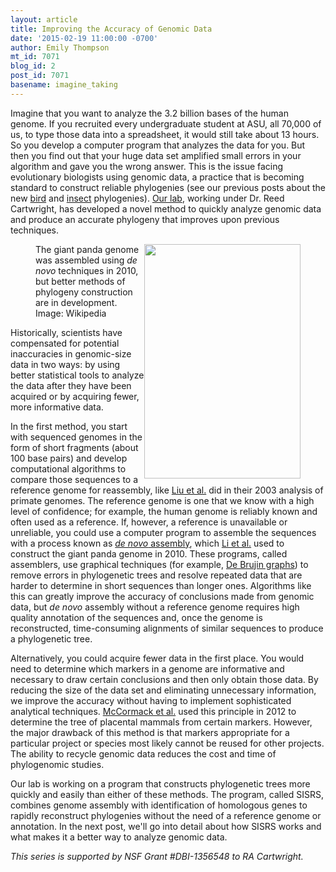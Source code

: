 ```yaml
---
layout: article
title: Improving the Accuracy of Genomic Data
date: '2015-02-19 11:00:00 -0700'
author: Emily Thompson
mt_id: 7071
blog_id: 2
post_id: 7071
basename: imagine_taking
---
```

Imagine that you want to analyze the 3.2 billion bases of the human genome. If you recruited every undergraduate student at ASU, all 70,000 of us, to type those data into a spreadsheet, it would still take about 13 hours. So you develop a computer program that analyzes the data for you. But then you find out that your huge data set amplified small errors in your algorithm and gave you the wrong answer. This is the issue facing evolutionary biologists using genomic data, a practice that is becoming standard to construct reliable phylogenies (see our previous posts about the new [bird](http://pandasthumb.org/archives/2015/01/phylogenomics-r.html) and [insect](http://pandasthumb.org/archives/2015/01/delving-into-th.html) phylogenies). [Our lab](http://cartwrig.ht), working under Dr. Reed Cartwright, has developed a novel method to quickly analyze genomic data and produce an accurate phylogeny that improves upon previous techniques.

<figure>
<img src="{{ site.baseurl }}/uploads/2015/Bai_yun_giant_panda.jpg" alt="" width="250" height="375" style="float:right;" />
<figcaption markdown="span">

The giant panda genome was assembled using _de novo_ techniques in 2010, but better methods of phylogeny construction are in development.
Image: Wikipedia

</figcaption>
</figure>

Historically, scientists have compensated for potential inaccuracies in genomic-size data in two ways: by using better statistical tools to analyze the data after they have been acquired or by acquiring fewer, more informative data. 

In the first method, you start with sequenced genomes in the form of short fragments (about 100 base pairs) and develop computational algorithms to compare those sequences to a reference genome for reassembly, like [Liu et al.](http://eichlerlab.gs.washington.edu/primategenome/Liu_etal.pdf) did in their 2003 analysis of primate genomes. The reference genome is one that we know with a high level of confidence; for example, the human genome is reliably known and often used as a reference. If, however, a reference is unavailable or unreliable, you could use a computer program to assemble the sequences with a process known as [_de novo_ assembly](http://en.wikipedia.org/wiki/De_novo_transcriptome_assembly), which [Li et al.](http://www.nature.com/nature/journal/v463/n7279/full/nature08696.html) used to construct the giant panda genome in 2010. These programs, called assemblers, use graphical techniques (for example, [De Brujin graphs](http://www.cs.jhu.edu/~langmea/resources/lecture_notes/assembly_dbg.pdf)) to remove errors in phylogenetic trees and resolve repeated data that are harder to determine in short sequences than longer ones.  Algorithms like this can greatly improve the accuracy of conclusions made from genomic data, but _de novo_ assembly without a reference genome requires high quality annotation of the sequences and, once the genome is reconstructed, time-consuming alignments of similar sequences to produce a phylogenetic tree. 

Alternatively, you could acquire fewer data in the first place. You would need to determine which markers in a genome are informative and necessary to draw certain conclusions and then only obtain those data. By reducing the size of the data set and eliminating unnecessary information, we improve the accuracy without having to implement sophisticated analytical techniques. [ McCormack et al.](http://www.ncbi.nlm.nih.gov/pmc/articles/PMC3317156/) used this principle in 2012 to determine the tree of placental mammals from certain markers. However, the major drawback of this method is that markers appropriate for a particular project or species most likely cannot be reused for other projects. The ability to recycle genomic data reduces the cost and time of phylogenomic studies. 

Our lab is working on a program that constructs phylogenetic trees more quickly and easily than either of these methods. The program, called SISRS, combines genome assembly with identification of homologous genes to rapidly reconstruct phylogenies without the need of a reference genome or annotation. In the next post, we'll go into detail about how SISRS works and what makes it a better way to analyze genomic data.

_This series is supported by NSF Grant #DBI-1356548 to RA Cartwright._
